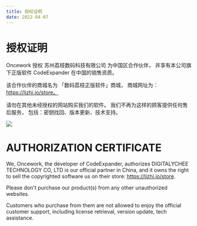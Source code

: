 ```yaml
---
title: 授权证明
date: 2022-04-07
---
```


# 授权证明

<!-- <center> -->
Oncework 授权 苏州荔枝数码科技有限公司 为中国区合作伙伴，
并享有本公司旗下正版软件 CodeExpander 在中国的销售资质。

该合作伙伴的商城名为 「数码荔枝正版软件」商城，
商城网址为：https://lizhi.io/store。

请勿在其他未经授权的网站购买我们的软件。
我们不再为这样的顾客提供任何售后服务，
包括：密钥找回、版本更新、技术支持。

![](https://baimiao.oss-cn-hangzhou.aliyuncs.com/2019/11/27/20191127024911-g00zt4.png)
<!-- </center> -->

# AUTHORIZATION CERTIFICATE

<!-- <center> -->
We, Oncework, the developer of CodeExpander,
authorizes DIGITALYCHEE TECHNOLOGY CO, LTD is our official partner in China,
and it owns the right to sell the copyrighted software us on their store: https://lizhi.io/store.

Please don't purchase our product(s) from any other unauthorized websites.

Customers who purchase from them are not allowed to enjoy the official customer support, including license retrieval, version update, tech assistance.
<!-- </center> -->